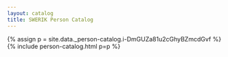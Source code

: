 ```yaml
---
layout: catalog
title: SWERIK Person Catalog
---
```

{% assign p = site.data._person-catalog.i-DmGUZa81u2cGhyBZmcdGvf %}
{% include person-catalog.html p=p %}

